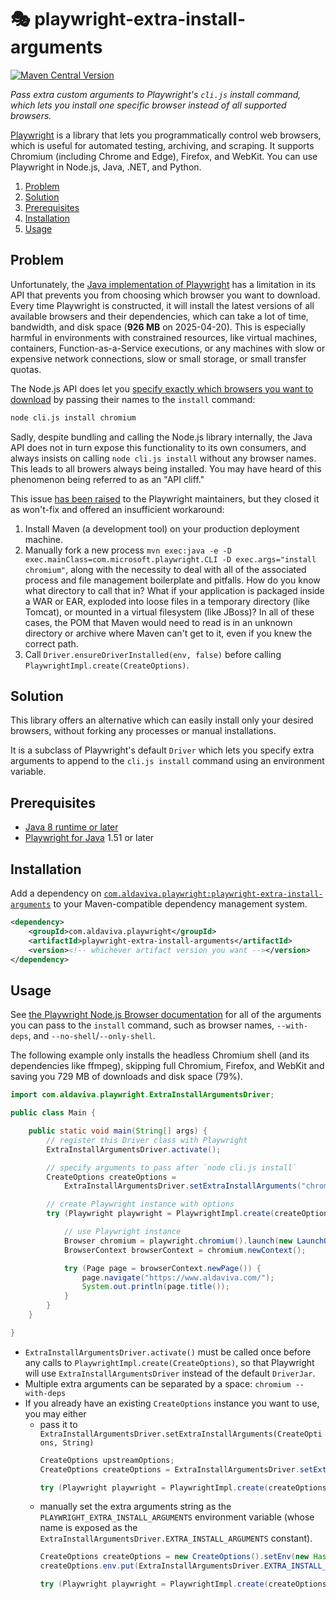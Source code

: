 🎭 playwright-extra-install-arguments
===

[![Maven Central Version](https://img.shields.io/maven-central/v/com.aldaviva.playwright/playwright-extra-install-arguments?logo=apachemaven&label=maven&color=success)](https://central.sonatype.com/artifact/com.aldaviva.playwright/playwright-extra-install-arguments)

*Pass extra custom arguments to Playwright's `cli.js` install command, which lets you install one specific browser instead of all supported browsers.*

[Playwright](https://playwright.dev) is a library that lets you programmatically control web browsers, which is useful for automated testing, archiving, and scraping. It supports Chromium (including Chrome and Edge), Firefox, and WebKit. You can use Playwright in Node.js, Java, .NET, and Python.

<!-- MarkdownTOC autolink="true" bracket="round" autoanchor="false" levels="1,2,3" bullets="1.,-" -->

1. [Problem](#problem)
1. [Solution](#solution)
1. [Prerequisites](#prerequisites)
1. [Installation](#installation)
1. [Usage](#usage)

<!-- /MarkdownTOC -->

## Problem
Unfortunately, the [Java implementation of Playwright](https://playwright.dev/java/docs/intro) has a limitation in its API that prevents you from choosing which browser you want to download. Every time Playwright is constructed, it will install the latest versions of all available browsers and their dependencies, which can take a lot of time, bandwidth, and disk space (**926 MB** on 2025-04-20). This is especially harmful in environments with constrained resources, like virtual machines, containers, Function-as-a-Service executions, or any machines with slow or expensive network connections, slow or small storage, or small transfer quotas.

The Node.js API does let you [specify exactly which browsers you want to download](https://playwright.dev/docs/browsers#install-browsers) by passing their names to the `install` command:
```sh
node cli.js install chromium
```

Sadly, despite bundling and calling the Node.js library internally, the Java API does not in turn expose this functionality to its own consumers, and always insists on calling `node cli.js install` without any browser names. This leads to all browers always being installed. You may have heard of this phenomenon being referred to as an "API cliff."

This issue [has been raised](https://github.com/microsoft/playwright-java/issues/215) to the Playwright maintainers, but they closed it as won't-fix and offered an insufficient workaround:
1. Install Maven (a development tool) on your production deployment machine.
1. Manually fork a new process `mvn exec:java -e -D exec.mainClass=com.microsoft.playwright.CLI -D exec.args="install chromium"`, along with the necessity to deal with all of the associated process and file management boilerplate and pitfalls. How do you know what directory to call that in? What if your application is packaged inside a WAR or EAR, exploded into loose files in a temporary directory (like Tomcat), or mounted in a virtual filesystem (like JBoss)? In all of these cases, the POM that Maven would need to read is in an unknown directory or archive where Maven can't get to it, even if you knew the correct path.
1. Call `Driver.ensureDriverInstalled(env, false)` before calling `PlaywrightImpl.create(CreateOptions)`.

## Solution
This library offers an alternative which can easily install only your desired browsers, without forking any processes or manual installations.

It is a subclass of Playwright's default `Driver` which lets you specify extra arguments to append to the `cli.js install` command using an environment variable.

## Prerequisites
- [Java 8 runtime or later](https://adoptium.net/temurin/releases/)
- [Playwright for Java](https://central.sonatype.com/artifact/com.microsoft.playwright/playwright) 1.51 or later

## Installation
Add a dependency on [`com.aldaviva.playwright:playwright-extra-install-arguments`](https://central.sonatype.com/artifact/com.aldaviva.playwright/playwright-extra-install-arguments/overview) to your Maven-compatible dependency management system.

```xml
<dependency>
    <groupId>com.aldaviva.playwright</groupId>
    <artifactId>playwright-extra-install-arguments</artifactId>
    <version><!-- whichever artifact version you want --></version>
</dependency>
```

## Usage

See [the Playwright Node.js Browser documentation](https://playwright.dev/docs/browsers) for all of the arguments you can pass to the `install` command, such as browser names, `--with-deps`, and `--no-shell`/`--only-shell`.

The following example only installs the headless Chromium shell (and its dependencies like ffmpeg), skipping full Chromium, Firefox, and WebKit and saving you 729 MB of downloads and disk space (79%).

```java
import com.aldaviva.playwright.ExtraInstallArgumentsDriver;

public class Main {

    public static void main(String[] args) {
        // register this Driver class with Playwright
        ExtraInstallArgumentsDriver.activate();

        // specify arguments to pass after `node cli.js install`
        CreateOptions createOptions = 
            ExtraInstallArgumentsDriver.setExtraInstallArguments("chromium --with-deps --only-shell");

        // create Playwright instance with options
        try (Playwright playwright = PlaywrightImpl.create(createOptions)) {

            // use Playwright instance
            Browser chromium = playwright.chromium().launch(new LaunchOptions().setHeadless(true));
            BrowserContext browserContext = chromium.newContext();

            try (Page page = browserContext.newPage()) {
                page.navigate("https://www.aldaviva.com/");
                System.out.println(page.title());
            }
        }
    }

}
```

- `ExtraInstallArgumentsDriver.activate()` must be called once before any calls to `PlaywrightImpl.create(CreateOptions)`, so that Playwright will use `ExtraInstallArgumentsDriver` instead of the default `DriverJar`.
- Multiple extra arguments can be separated by a space: `chromium --with-deps`
- If you already have an existing `CreateOptions` instance you want to use, you may either
    - pass it to `ExtraInstallArgumentsDriver.setExtraInstallArguments(CreateOptions, String)`
        ```java
        CreateOptions upstreamOptions;
        CreateOptions createOptions = ExtraInstallArgumentsDriver.setExtraInstallArguments(upstreamOptions, "webkit");

        try (Playwright playwright = PlaywrightImpl.create(createOptions)) { /*...*/ }
        ```
    - manually set the extra arguments string as the `PLAYWRIGHT_EXTRA_INSTALL_ARGUMENTS` environment variable (whose name is exposed as the `ExtraInstallArgumentsDriver.EXTRA_INSTALL_ARGUMENTS` constant).
        ```java
        CreateOptions createOptions = new CreateOptions().setEnv(new HashMap<>());
        createOptions.env.put(ExtraInstallArgumentsDriver.EXTRA_INSTALL_ARGUMENTS, "firefox");
        
        try (Playwright playwright = PlaywrightImpl.create(createOptions)) { /*...*/ }
        ```
